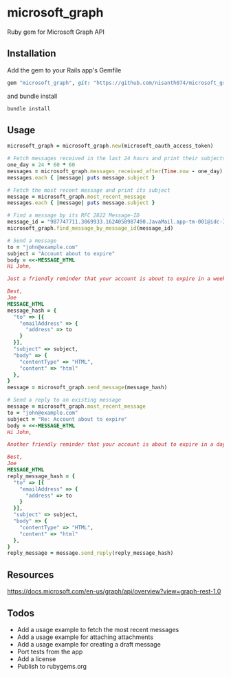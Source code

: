 # microsoft_graph

Ruby gem for Microsoft Graph API

## Installation

Add the gem to your Rails app's Gemfile

```ruby
gem "microsoft_graph", git: "https://github.com/nisanth074/microsoft_graph", branch: "main"
```

and bundle install

```bash
bundle install
```

## Usage

```ruby
microsoft_graph = microsoft_graph.new(microsoft_oauth_access_token)

# Fetch messages received in the last 24 hours and print their subjects
one_day = 24 * 60 * 60
messages = microsoft_graph.messages_received_after(Time.now - one_day)
messages.each { |message| puts message.subject }

# Fetch the most recent message and print its subject
message = microsoft_graph.most_recent_message
messages.each { |message| puts message.subject }

# Find a message by its RFC 2822 Message-ID
message_id = "987747711.3069933.1624058987490.JavaMail.app-tm-001@idc-31-150"
microsoft_graph.find_message_by_message_id(message_id)

# Send a message
to = "john@example.com"
subject = "Account about to expire"
body = <<-MESSAGE_HTML
Hi John,

Just a friendly reminder that your account is about to expire in a week.

Best,
Joe
MESSAGE_HTML
message_hash = {
  "to" => [{
    "emailAddress" => {
      "address" => to
    }
  }],
  "subject" => subject,
  "body" => {
    "contentType" => "HTML",
    "content" => "html"
  },
}
message = microsoft_graph.send_message(message_hash)

# Send a reply to an existing message
message = microsoft_graph.most_recent_message
to = "john@example.com"
subject = "Re: Account about to expire"
body = <<-MESSAGE_HTML
Hi John,

Another friendly reminder that your account is about to expire in a day.

Best,
Joe
MESSAGE_HTML
reply_message_hash = {
  "to" => [{
    "emailAddress" => {
      "address" => to
    }
  }],
  "subject" => subject,
  "body" => {
    "contentType" => "HTML",
    "content" => "html"
  },
}
reply_message = message.send_reply(reply_message_hash)
```

## Resources

https://docs.microsoft.com/en-us/graph/api/overview?view=graph-rest-1.0

## Todos

- Add a usage example to fetch the most recent messages
- Add a usage example for attaching attachments
- Add a usage example for creating a draft message
- Port tests from the app
- Add a license
- Publish to rubygems.org
